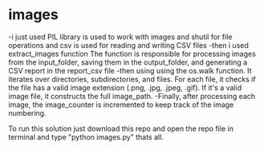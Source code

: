 # images
-i just used PIL library is used to work with images and shutil for file operations and csv is used for reading and writing CSV files
-then i used extract_images function The function is responsible for processing images from the input_folder, saving them in the output_folder, and generating a CSV report in the report_csv file
-then using using the os.walk function. It iterates over directories, subdirectories, and files. For each file, it checks if the file has a valid image extension (.png, .jpg, .jpeg, .gif). If it's a valid image file, it constructs the full image_path.
-Finally, after processing each image, the image_counter is incremented to keep track of the image numbering.

To run this solution just download this repo and open the repo file in terminal and type "python images.py" thats all.
